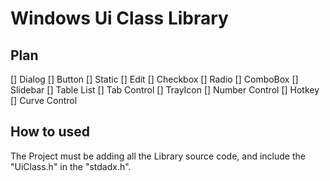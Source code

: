 # Windows Ui Class Library

## Plan

[] Dialog
[] Button
[] Static
[] Edit
[] Checkbox
[] Radio
[] ComboBox
[] Slidebar
[] Table List
[] Tab Control
[] TrayIcon
[] Number Control
[] Hotkey
[] Curve Control

## How to used

The Project must be adding all the Library source code, and include the "UiClass.h" in the "stdadx.h".